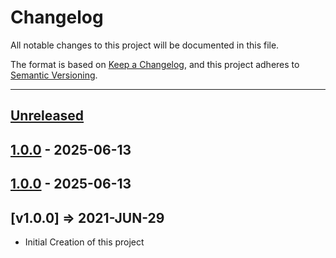 # Changelog

All notable changes to this project will be documented in this file.

The format is based on [Keep a Changelog](https://keepachangelog.com/en/1.0.0/),
and this project adheres to [Semantic Versioning](https://semver.org/spec/v2.0.0.html).

* * *

## [Unreleased]

## [1.0.0] - 2025-06-13

## [1.0.0] - 2025-06-13

## [v1.0.0] => 2021-JUN-29

- Initial Creation of this project

[unreleased]: https://github.com/commandbox-modules/commandbox-template/compare/v1.0.0...HEAD
[1.0.0]: https://github.com/commandbox-modules/commandbox-template/compare/v1.0.0...v1.0.0
